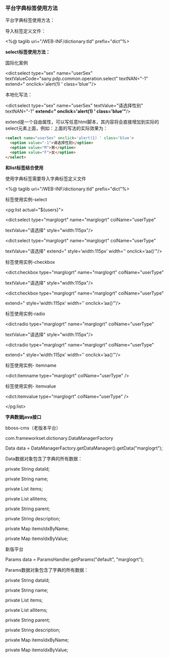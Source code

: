 ### 平台字典标签使用方法

平台字典标签使用方法：

导入标签定义文件：

<%@ taglib uri="/WEB-INF/dictionary.tld" prefix="dict"%>

**select标签使用方法：**

国际化案例

<dict:select type="sex" name="userSex" textValueCode="sany.pdp.common.operation.select" textNAN="-1"  extend=" onclick='alert(1) ' class='blue'"/>

本地化写法：

<dict:select type="sex" name="userSex" textValue="请选择性别" textNAN="-1"  **extend=" onclick='alert(1) ' class='blue'"**/>

extend是一个自由属性，可以写任意html脚本，其内容将会直接增加到实际的select元素上面，例如：上面的写法的实际效果为：

```html
<select name="userSex" onclick='alert(1) ' class='blue'>
  <option value="-1">请选择性别</option>
  <option value="M">男</option>
  <option value="F">女</option>
</select>
```

**和list标签结合使用**

使用字典标签需要导入字典标签定义文件

<%@ taglib uri="/WEB-INF/dictionary.tld" prefix="dict"%>

标签使用实例-select

<pg:list actual="${users}">

<dict:select type="marglogrt" name="marglogrt" colName="userType"

textValue="请选择" style="width:115px"/>



<dict:select type="marglogrt" name="marglogrt" colName="userType"

textValue="请选择" extend=" style=’width:115px’ width=’’ onclick=’aa()’"/>

标签使用实例-checkbox

<dict:checkbox type="marglogrt" name="marglogrt" colName="userType"

textValue="请选择" style="width:115px"/>



<dict:checkbox type="marglogrt" name="marglogrt" colName="userType"

extend=" style=’width:115px’ width=’’ onclick=’aa()’"/>

标签使用实例-radio

<dict:radio type="marglogrt" name="marglogrt" colName="userType"

textValue="请选择" style="width:115px"/>



<dict:radio type="marglogrt" name="marglogrt" colName="userType"

extend=" style=’width:115px’ width=’’ onclick=’aa()’"/>

标签使用实例- itemname

<dict:itemname type="marglogrt" colName="userType" />

标签使用实例- itemvalue

<dict:itemvalue type="marglogrt" colName="userType" />

</pg:list>

**字典数据java接口**

bboss-cms（老版本平台）

com.frameworkset.dictionary.DataManagerFactory

Data data = DataManagerFactory.getDataManager().getData("marglogrt");

Data数据对象包含了字典的所有数据：

private String dataId;

private String name;

private List items;

private List allitems;

private String parent;

private String description;

private Map itemsIdxByName;

private Map itemsIdxByValue;

新版平台

Params data = ParamsHandler.getParams("default", "marglogrt");

Params数据对象包含了字典的所有数据：

private String dataId;

private String name;

private List items;

private List allitems;

private String parent;

private String description;

private Map itemsIdxByName;

private Map itemsIdxByValue;
